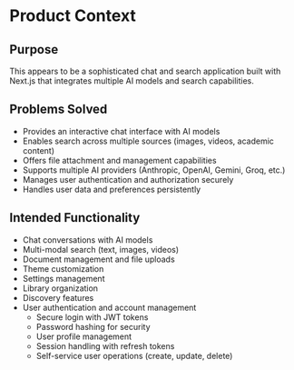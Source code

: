 # Product Context

## Purpose
This appears to be a sophisticated chat and search application built with Next.js that integrates multiple AI models and search capabilities.

## Problems Solved
- Provides an interactive chat interface with AI models
- Enables search across multiple sources (images, videos, academic content)
- Offers file attachment and management capabilities
- Supports multiple AI providers (Anthropic, OpenAI, Gemini, Groq, etc.)
- Manages user authentication and authorization securely
- Handles user data and preferences persistently

## Intended Functionality
- Chat conversations with AI models
- Multi-modal search (text, images, videos)
- Document management and file uploads
- Theme customization
- Settings management
- Library organization
- Discovery features
- User authentication and account management
  - Secure login with JWT tokens
  - Password hashing for security
  - User profile management
  - Session handling with refresh tokens
  - Self-service user operations (create, update, delete)